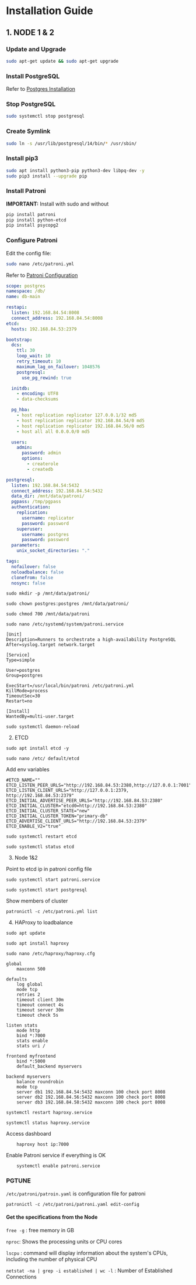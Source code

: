 # Installation Guide

## 1. NODE 1 & 2

### Update and Upgrade

```bash
sudo apt-get update && sudo apt-get upgrade
```

### Install PostgreSQL

Refer to [Postgres Installation](./Postgres.md)

### Stop PostgreSQL

```bash
sudo systemctl stop postgresql
```

### Create Symlink

```bash
sudo ln -s /usr/lib/postgresql/14/bin/* /usr/sbin/
```

### Install pip3

```bash
sudo apt install python3-pip python3-dev libpq-dev -y
sudo pip3 install --upgrade pip
```

### Install Patroni

**IMPORTANT:** Install with sudo and without

```bash
pip install patroni
pip install python-etcd
pip install psycopg2
```

### Configure Patroni

Edit the config file:

```bash
sudo nano /etc/patroni.yml
```

Refer to [Patroni Configuration](https://github.com/patroni/patroni/blob/master/postgres0.yml)

```yaml
scope: postgres
namespace: /db/
name: db-main

restapi:
  listen: 192.168.84.54:8008
  connect_address: 192.168.84.54:8008
etcd:
  hosts: 192.168.84.53:2379

bootstrap:
  dcs:
    ttl: 30
    loop_wait: 10
    retry_timeout: 10
    maximum_lag_on_failover: 1048576
    postgresql:
      use_pg_rewind: true

  initdb:
    - encoding: UTF8
    - data-checksums

  pg_hba:
    - host replication replicator 127.0.0.1/32 md5
    - host replication replicator 192.168.84.54/0 md5
    - host replication replicator 192.168.84.56/0 md5
    - host all all 0.0.0.0/0 md5

  users:
    admin:
      password: admin
      options:
        - createrole
        - createdb

postgresql:
  listen: 192.168.84.54:5432
  connect_address: 192.168.84.54:5432
  data_dir: /mnt/data/patroni/
  pgpass: /tmp/pgpass
  authentication:
    replication:
      username: replicator
      password: password
    superuser:
      username: postgres
      password: password
  parameters:
    unix_socket_directories: "."

tags:
  nofailover: false
  noloadbalance: false
  clonefrom: false
  nosync: false
```

`sudo mkdir -p /mnt/data/patroni/`

`sudo chown postgres:postgres /mnt/data/patroni/`

`sudo chmod 700 /mnt/data/patroni`

`sudo nano /etc/systemd/system/patroni.service`

```
[Unit]
Description=Runners to orchestrate a high-availability PostgreSQL
After=syslog.target network.target

[Service]
Type=simple

User=postgres
Group=postgres

ExecStart=/usr/local/bin/patroni /etc/patroni.yml
KillMode=process
TimeoutSec=30
Restart=no

[Install]
WantedBy=multi-user.target
```

`sudo systemctl daemon-reload`

2. ETCD

`sudo apt install etcd -y`

`sudo nano /etc/ default/etcd`

Add env variables

```
#ETCD_NAME=""
ETCD_LISTEN_PEER_URLS="http://192.168.84.53:2380,http://127.0.0.1:7001"
ETCD_LISTEN_CLIENT_URLS="http://127.0.0.1:2379, http://192.168.84.53:2379"
ETCD_INITIAL_ADVERTISE_PEER_URLS="http://192.168.84.53:2380"
ETCD_INITIAL_CLUSTER="etcd0=http://192.168.84.53:2380"
ETCD_INITIAL_CLUSTER_STATE="new"
ETCD_INITIAL_CLUSTER_TOKEN="primary-db"
ETCD_ADVERTISE_CLIENT_URLS="http://192.168.84.53:2379"
ETCD_ENABLE_V2="true"

```

`sudo systemctl restart etcd`

`sudo systemctl status etcd`

3. Node 1&2

Point to etcd ip in patroni config file

`sudo systemctl start patroni.service`

`sudo systemctl start postgresql`

Show members of cluster

`patronictl -c /etc/patroni.yml list`

4. HAProxy to loadbalance

`sudo apt update`

`sudo apt install haproxy`

`sudo nano /etc/haproxy/haproxy.cfg`

```
global
    maxconn 500

defaults
    log global
    mode tcp
    retries 2
    timeout client 30m
    timeout connect 4s
    timeout server 30m
    timeout check 5s

listen stats
    mode http
    bind *:7000
    stats enable
    stats uri /

frontend myfrontend
    bind *:5000
    default_backend myservers

backend myservers
    balance roundrobin
    mode tcp
    server db1 192.168.84.54:5432 maxconn 100 check port 8008
    server db2 192.168.84.56:5432 maxconn 100 check port 8008
    server db3 192.168.84.58:5432 maxconn 100 check port 8008
```

`systemctl restart haproxy.service`

`systemctl status haproxy.service`

Access dashboard

```
    haproxy host ip:7000
```

Enable Patroni service if everything is OK

```
    systemctl enable patroni.service
```

### PGTUNE

`/etc/patroni/patroin.yaml` is configuration file for patroni

```
patronictl -c /etc/patroni/patroni.yaml edit-config
```

#### Get the specifications from the Node

`free -g` : free memory in GB

`nproc`: Shows the processing units or CPU cores

`lscpu` : command will display information about the system's CPUs, including the number of physical CPU

`netstat -na | grep -i established | wc -l` : Number of Established Connections
